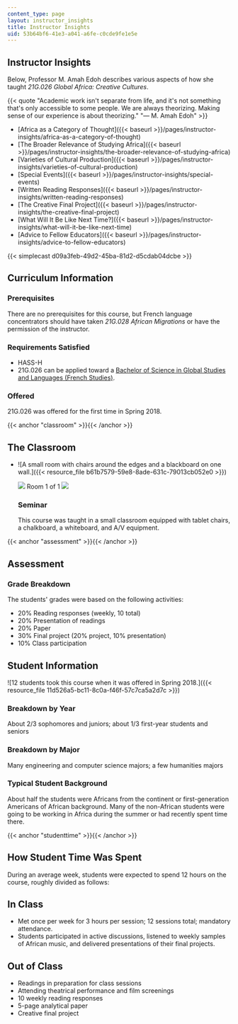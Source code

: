 ```yaml
---
content_type: page
layout: instructor_insights
title: Instructor Insights
uid: 53b64bf6-41e3-a041-a6fe-c0cde9fe1e5e
---
```


Instructor Insights
-------------------

Below, Professor M. Amah Edoh describes various aspects of how she taught _21G.026 Global Africa: Creative Cultures_.

{{< quote "Academic work isn't separate from life, and it's not something that's only accessible to some people. We are always theorizing. Making sense of our experience is about theorizing." "— M. Amah Edoh" >}}

*   [Africa as a Category of Thought]({{< baseurl >}}/pages/instructor-insights/africa-as-a-category-of-thought)
*   [The Broader Relevance of Studying Africa]({{< baseurl >}}/pages/instructor-insights/the-broader-relevance-of-studying-africa)
*   [Varieties of Cultural Production]({{< baseurl >}}/pages/instructor-insights/varieties-of-cultural-production)
*   [Special Events]({{< baseurl >}}/pages/instructor-insights/special-events)
*   [Written Reading Responses]({{< baseurl >}}/pages/instructor-insights/written-reading-responses)
*   [The Creative Final Project]({{< baseurl >}}/pages/instructor-insights/the-creative-final-project)
*   [What Will It Be Like Next Time?]({{< baseurl >}}/pages/instructor-insights/what-will-it-be-like-next-time)
*   [Advice to Fellow Educators]({{< baseurl >}}/pages/instructor-insights/advice-to-fellow-educators)

{{< simplecast d09a3feb-49d2-45ba-81d2-d5cdab04dcbe >}}

Curriculum Information
----------------------

### Prerequisites

There are no prerequisites for this course, but French language concentrators should have taken _21G.028 African Migrations_ or have the permission of the instructor.

### Requirements Satisfied

*   HASS-H
*   21G.026 can be applied toward a [Bachelor of Science in Global Studies and Languages (French Studies)](http://catalog.mit.edu/degree-charts/global-studies-languages-course-21g/).

### Offered

21G.026 was offered for the first time in Spring 2018.

{{< anchor "classroom" >}}{{< /anchor >}}

The Classroom
-------------

*   ![A small room with chairs around the edges and a blackboard on one wall.]({{< resource_file b61b7579-59e8-8ade-631c-79013cb052e0 >}})
    
    ![](/images/educator/classroom_prev_dim.png) Room 1 of 1 ![](/images/educator/classroom_next_dim.png)
    
    ### Seminar
    
    This course was taught in a small classroom equipped with tablet chairs, a chalkboard, a whiteboard, and A/V equipment.
    

{{< anchor "assessment" >}}{{< /anchor >}}

Assessment
----------

### Grade Breakdown

The students' grades were based on the following activities:

- 20% Reading responses (weekly, 10 total)
- 20% Presentation of readings
- 20% Paper
- 30% Final project (20% project, 10% presentation)
- 10% Class participation

Student Information
-------------------

![12 students took this course when it was offered in Spring 2018.]({{< resource_file 11d526a5-bc11-8c0a-f46f-57c7ca5a2d7c >}})

### Breakdown by Year

About 2/3 sophomores and juniors; about 1/3 first-year students and seniors

### Breakdown by Major

Many engineering and computer science majors; a few humanities majors

### Typical Student Background

About half the students were Africans from the continent or first-generation Americans of African background. Many of the non-African students were going to be working in Africa during the summer or had recently spent time there.

{{< anchor "studenttime" >}}{{< /anchor >}}

How Student Time Was Spent
--------------------------

During an average week, students were expected to spend 12 hours on the course, roughly divided as follows:

In Class
--------

*   Met once per week for 3 hours per session; 12 sessions total; mandatory attendance.
*   Students participated in active discussions, listened to weekly samples of African music, and delivered presentations of their final projects.

Out of Class
------------

*   Readings in preparation for class sessions
*   Attending theatrical performance and film screenings
*   10 weekly reading responses
*   5-page analytical paper
*   Creative final project
